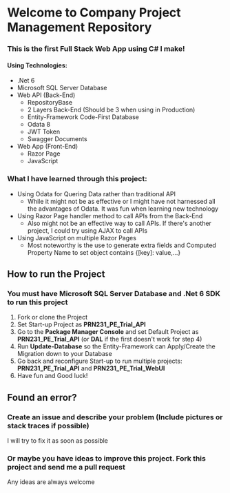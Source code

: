 
# Welcome to Company Project Management Repository
### This is the first Full Stack Web App using C# I make!

#### Using Technologies:
* .Net 6
* Microsoft SQL Server Database
* Web API (Back-End)
  + RepositoryBase
  + 2 Layers Back-End (Should be 3 when using in Production)
  + Entity-Framework Code-First Database
  + Odata 8
  + JWT Token
  + Swagger Documents
* Web App (Front-End)
  + Razor Page
  + JavaScript

### What I have learned through this project:
* Using Odata for Quering Data rather than traditional API
  + While it might not be as effective or I might have not harnessed all the advantages of Odata. It was fun when learning new technology
* Using Razor Page handler method to call APIs from the Back-End
  + Also might not be an effective way to call APIs. If there's another project, I could try using AJAX to call APIs
* Using JavaScript on multiple Razor Pages
  + Most noteworthy is the use to generate extra fields and Computed Property Name to set object contains {[key]: value,...}

## How to run the Project
### You must have Microsoft SQL Server Database and .Net 6 SDK to run this project
1. Fork or clone the Project
2. Set Start-up Project as **PRN231_PE_Trial_API**
3. Go to the **Package Manager Console** and set Default Project as **PRN231_PE_Trial_API** (or **DAL** if the first doesn't work for step 4)
4. Run **Update-Database** so the Entity-Framework can Apply/Create the Migration down to your Database
5. Go back and reconfigure Start-up to run multiple projects: **PRN231_PE_Trial_API** and **PRN231_PE_Trial_WebUI**
6. Have fun and Good luck!

## Found an error?
### Create an issue and describe your problem (Include pictures or stack traces if possible)
I will try to fix it as soon as possible
### Or maybe you have ideas to improve this project. Fork this project and send me a pull request
Any ideas are always welcome
